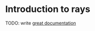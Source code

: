 # Introduction to rays

TODO: write [great documentation](http://jacobian.org/writing/what-to-write/)
